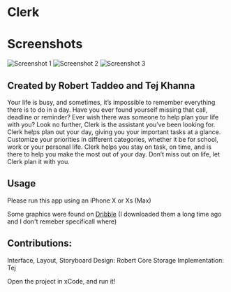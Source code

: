 # Clerk

# Screenshots

![Screenshot 1](https://i.ibb.co/pJXMstq/Simulator-Screen-Shot-i-Phone-11-Pro-Max-2020-05-17-at-23-12-56.png)
![Screenshot 2](https://i.ibb.co/12QgSjp/Simulator-Screen-Shot-i-Phone-11-Pro-Max-2020-05-17-at-23-11-15.png)
![Screenshot 3](https://i.ibb.co/XCwrZqK/Simulator-Screen-Shot-i-Phone-11-Pro-Max-2020-05-17-at-23-10-13.png)

## Created by Robert Taddeo and Tej Khanna

Your life is busy, and sometimes, it’s impossible to remember everything there is to do in a day.
Have you ever found yourself missing that call, deadline or reminder? Ever wish there was someone
to help plan your life with you? Look no further, Clerk is the assistant you’ve been looking for.
Clerk helps plan out your day, giving you your important tasks at a glance. Customize your priorities
in different categories, whether it be for school, work or your personal life. Clerk helps you stay on
task, on time, and is there to help you make the most out of your day. Don’t miss out on life, let Clerk
plan it with you.

## Usage

Please run this app using an iPhone X or Xs (Max)

Some graphics were found on [Dribble](https://www.dribble.com) (I downloaded them a long time ago and I don't remeber specificall where)

## Contributions:

Interface, Layout, Storyboard Design: Robert
Core Storage Implementation: Tej

Open the project in xCode, and run it!


